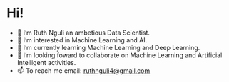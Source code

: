 #                      Hi!
- 👋 I’m Ruth Nguli an ambetious Data Scientist.
- 👀 I’m interested in Machine Learning and AI.
- 🌱 I’m currently learning Machine Learning and Deep Learning.
- 💞️ I’m looking foward to collaborate on Machine Learning and Artificial Intelligent activities.
- 📫 To reach me email: ruthnguli4@gmail.com

<!---
Ruthnguli/Ruthnguli is a ✨ special ✨ repository because its `README.md` (this file) appears on your GitHub profile.
You can click the Preview link to take a look at your changes.
--->
